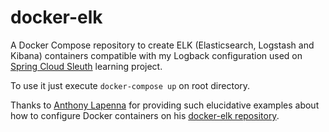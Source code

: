 # docker-elk
A Docker Compose repository to create ELK (Elasticsearch, Logstash and Kibana) containers compatible with my Logback configuration used on [Spring Cloud Sleuth](https://github.com/MarceloLeite2604/tutorials/tree/master/spring/cloud/spring-cloud-sleuth) learning project.

To use it just execute `docker-compose up` on root directory.

Thanks to [Anthony Lapenna](https://github.com/deviantony) for providing such elucidative examples about how to configure Docker containers on his [docker-elk repository](https://github.com/deviantony/docker-elk).
